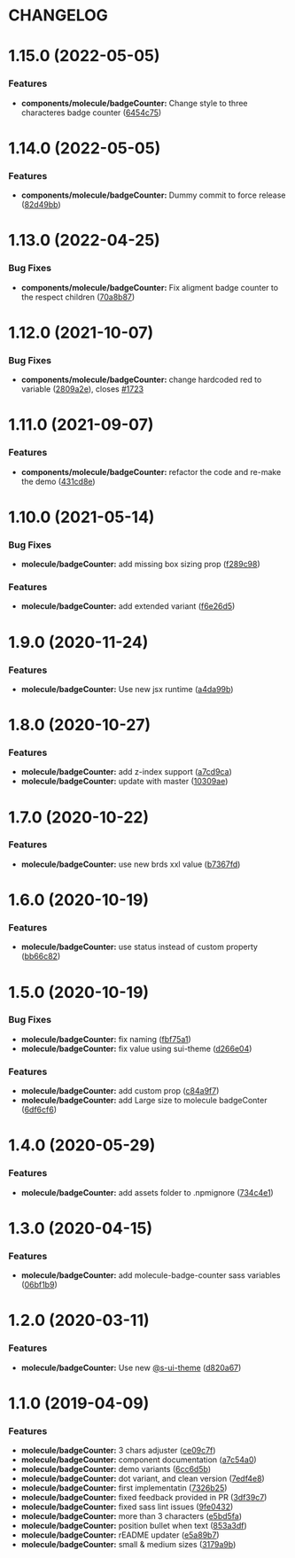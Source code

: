 # CHANGELOG

# 1.15.0 (2022-05-05)


### Features

* **components/molecule/badgeCounter:** Change style to three characteres badge counter ([6454c75](https://github.com/SUI-Components/sui-components/commit/6454c757b1e8bbf8f4ccf4ca5d82047ded6585cd))



# 1.14.0 (2022-05-05)


### Features

* **components/molecule/badgeCounter:** Dummy commit to force release ([82d49bb](https://github.com/SUI-Components/sui-components/commit/82d49bb51ee76884c4dee9a2935e672912188538))



# 1.13.0 (2022-04-25)


### Bug Fixes

* **components/molecule/badgeCounter:** Fix aligment badge counter to the respect children ([70a8b87](https://github.com/SUI-Components/sui-components/commit/70a8b87ad1a6aeaccd377cb8371b72f057f468e4))



# 1.12.0 (2021-10-07)


### Bug Fixes

* **components/molecule/badgeCounter:** change hardcoded red to variable ([2809a2e](https://github.com/SUI-Components/sui-components/commit/2809a2ec24d5584d29e37d2da3785a2b36c8496d)), closes [#1723](https://github.com/SUI-Components/sui-components/issues/1723)



# 1.11.0 (2021-09-07)


### Features

* **components/molecule/badgeCounter:** refactor the code and re-make the demo ([431cd8e](https://github.com/SUI-Components/sui-components/commit/431cd8e28026ea81737a0d38f890228f350b5ff8))



# 1.10.0 (2021-05-14)


### Bug Fixes

* **molecule/badgeCounter:** add missing box sizing prop ([f289c98](https://github.com/SUI-Components/sui-components/commit/f289c9848a236cd3819fba65d97b64c63d45f14f))


### Features

* **molecule/badgeCounter:** add extended variant ([f6e26d5](https://github.com/SUI-Components/sui-components/commit/f6e26d580f0afa5d8f6546a80f4dcb0f4e5ba728))



# 1.9.0 (2020-11-24)


### Features

* **molecule/badgeCounter:** Use new jsx runtime ([a4da99b](https://github.com/SUI-Components/sui-components/commit/a4da99b8a382812814bc67a36cb2f6e656cef0a9))



# 1.8.0 (2020-10-27)


### Features

* **molecule/badgeCounter:** add z-index support ([a7cd9ca](https://github.com/SUI-Components/sui-components/commit/a7cd9ca6ae0937b6ae6c3ba69378fbb458e7b414))
* **molecule/badgeCounter:** update with master ([10309ae](https://github.com/SUI-Components/sui-components/commit/10309aec16a8da1560a6ba75c8860ae2625f5125))



# 1.7.0 (2020-10-22)


### Features

* **molecule/badgeCounter:** use new brds xxl value ([b7367fd](https://github.com/SUI-Components/sui-components/commit/b7367fd7cbfe58eff2acf7cbb61951581260494b))



# 1.6.0 (2020-10-19)


### Features

* **molecule/badgeCounter:** use status instead of custom property ([bb66c82](https://github.com/SUI-Components/sui-components/commit/bb66c827dc83a7277396f81a5211833257d2a58a))



# 1.5.0 (2020-10-19)


### Bug Fixes

* **molecule/badgeCounter:** fix naming ([fbf75a1](https://github.com/SUI-Components/sui-components/commit/fbf75a11a9a9b2cf7d5f217617e12db5f95e202a))
* **molecule/badgeCounter:** fix value using sui-theme ([d266e04](https://github.com/SUI-Components/sui-components/commit/d266e046de60e3a64abccd6d05639ac13fd78e0d))


### Features

* **molecule/badgeCounter:** add custom prop ([c84a9f7](https://github.com/SUI-Components/sui-components/commit/c84a9f719b8ec81e2c4bfbc0dbf481d97d35016b))
* **molecule/badgeCounter:** add Large size to molecule badgeConter ([6df6cf6](https://github.com/SUI-Components/sui-components/commit/6df6cf614a55414e8552584cca8d153c2918a378))



# 1.4.0 (2020-05-29)


### Features

* **molecule/badgeCounter:** add assets folder to .npmignore ([734c4e1](https://github.com/SUI-Components/sui-components/commit/734c4e1642caf6603665833122ed33ba25949277))



# 1.3.0 (2020-04-15)


### Features

* **molecule/badgeCounter:** add molecule-badge-counter sass variables ([06bf1b9](https://github.com/SUI-Components/sui-components/commit/06bf1b9d07ee7263052ae7c73548a381292896d4))



# 1.2.0 (2020-03-11)


### Features

* **molecule/badgeCounter:** Use new [@s-ui-theme](https://github.com/s-ui-theme) ([d820a67](https://github.com/SUI-Components/sui-components/commit/d820a67c96c131d6ab8d4b3590cd5cc27f911eab))



# 1.1.0 (2019-04-09)


### Features

* **molecule/badgeCounter:** 3 chars adjuster ([ce09c7f](https://github.com/SUI-Components/sui-components/commit/ce09c7f3d959718c96d376ebc6a46cc1732c6299))
* **molecule/badgeCounter:** component documentation ([a7c54a0](https://github.com/SUI-Components/sui-components/commit/a7c54a0b70f574fde2f9e40dec217cde5581a4c1))
* **molecule/badgeCounter:** demo variants ([6cc6d5b](https://github.com/SUI-Components/sui-components/commit/6cc6d5bd0e043d75edcefe3d201f00bfdcf03af6))
* **molecule/badgeCounter:** dot variant, and clean version ([7edf4e8](https://github.com/SUI-Components/sui-components/commit/7edf4e81d92618ebeb090b5a2d5095ccc34c7844))
* **molecule/badgeCounter:** first implementatin ([7326b25](https://github.com/SUI-Components/sui-components/commit/7326b25491d24ebc4e50926de836c5dd5bcca292))
* **molecule/badgeCounter:** fixed feedback provided in PR ([3df39c7](https://github.com/SUI-Components/sui-components/commit/3df39c7e9d44f04bde1c104a0e16660b289f6ac9))
* **molecule/badgeCounter:** fixed sass lint issues ([9fe0432](https://github.com/SUI-Components/sui-components/commit/9fe0432ea28cb4d570e86cdc81af3143cb2dfb06))
* **molecule/badgeCounter:** more than 3 characters ([e5bd5fa](https://github.com/SUI-Components/sui-components/commit/e5bd5fa309568d7746f904a7bee4a2564eafd7df))
* **molecule/badgeCounter:** position bullet when text ([853a3df](https://github.com/SUI-Components/sui-components/commit/853a3dfad0d92e8c1aa43563d684f09257772980))
* **molecule/badgeCounter:** rEADME updater ([e5a89b7](https://github.com/SUI-Components/sui-components/commit/e5a89b7266ccbbd8e34e95e10ed3f0d68bc0653a))
* **molecule/badgeCounter:** small & medium sizes ([3179a9b](https://github.com/SUI-Components/sui-components/commit/3179a9baf4fdf6d0a54cd22eae6a8909df913537))



